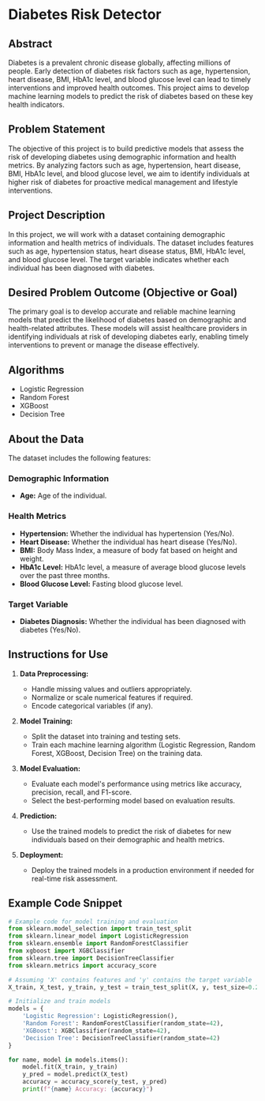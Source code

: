# Diabetes Risk Detector

## Abstract
Diabetes is a prevalent chronic disease globally, affecting millions of people. Early detection of diabetes risk factors such as age, hypertension, heart disease, BMI, HbA1c level, and blood glucose level can lead to timely interventions and improved health outcomes. This project aims to develop machine learning models to predict the risk of diabetes based on these key health indicators.

## Problem Statement
The objective of this project is to build predictive models that assess the risk of developing diabetes using demographic information and health metrics. By analyzing factors such as age, hypertension, heart disease, BMI, HbA1c level, and blood glucose level, we aim to identify individuals at higher risk of diabetes for proactive medical management and lifestyle interventions.

## Project Description
In this project, we will work with a dataset containing demographic information and health metrics of individuals. The dataset includes features such as age, hypertension status, heart disease status, BMI, HbA1c level, and blood glucose level. The target variable indicates whether each individual has been diagnosed with diabetes.

## Desired Problem Outcome (Objective or Goal)
The primary goal is to develop accurate and reliable machine learning models that predict the likelihood of diabetes based on demographic and health-related attributes. These models will assist healthcare providers in identifying individuals at risk of developing diabetes early, enabling timely interventions to prevent or manage the disease effectively.

## Algorithms
- Logistic Regression
- Random Forest
- XGBoost
- Decision Tree

## About the Data
The dataset includes the following features:

### Demographic Information
- **Age:** Age of the individual.

### Health Metrics
- **Hypertension:** Whether the individual has hypertension (Yes/No).
- **Heart Disease:** Whether the individual has heart disease (Yes/No).
- **BMI:** Body Mass Index, a measure of body fat based on height and weight.
- **HbA1c Level:** HbA1c level, a measure of average blood glucose levels over the past three months.
- **Blood Glucose Level:** Fasting blood glucose level.

### Target Variable
- **Diabetes Diagnosis:** Whether the individual has been diagnosed with diabetes (Yes/No).

## Instructions for Use
1. **Data Preprocessing:**
   - Handle missing values and outliers appropriately.
   - Normalize or scale numerical features if required.
   - Encode categorical variables (if any).

2. **Model Training:**
   - Split the dataset into training and testing sets.
   - Train each machine learning algorithm (Logistic Regression, Random Forest, XGBoost, Decision Tree) on the training data.

3. **Model Evaluation:**
   - Evaluate each model's performance using metrics like accuracy, precision, recall, and F1-score.
   - Select the best-performing model based on evaluation results.

4. **Prediction:**
   - Use the trained models to predict the risk of diabetes for new individuals based on their demographic and health metrics.

5. **Deployment:**
   - Deploy the trained models in a production environment if needed for real-time risk assessment.

## Example Code Snippet

```python
# Example code for model training and evaluation
from sklearn.model_selection import train_test_split
from sklearn.linear_model import LogisticRegression
from sklearn.ensemble import RandomForestClassifier
from xgboost import XGBClassifier
from sklearn.tree import DecisionTreeClassifier
from sklearn.metrics import accuracy_score

# Assuming 'X' contains features and 'y' contains the target variable 'Diabetes Diagnosis'
X_train, X_test, y_train, y_test = train_test_split(X, y, test_size=0.2, random_state=42)

# Initialize and train models
models = {
    'Logistic Regression': LogisticRegression(),
    'Random Forest': RandomForestClassifier(random_state=42),
    'XGBoost': XGBClassifier(random_state=42),
    'Decision Tree': DecisionTreeClassifier(random_state=42)
}

for name, model in models.items():
    model.fit(X_train, y_train)
    y_pred = model.predict(X_test)
    accuracy = accuracy_score(y_test, y_pred)
    print(f"{name} Accuracy: {accuracy}")
